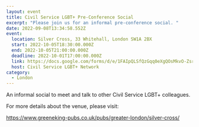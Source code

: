 ```yaml
---
layout: event
title: Civil Service LGBT+ Pre-Conference Social
excerpt: "Please join us for an informal pre-conference social. "
date: 2022-09-08T13:34:58.552Z
event:
  location: Silver Cross, 33 Whitehall, London SW1A 2BX
  start: 2022-10-05T18:30:00.000Z
  end: 2022-10-05T21:00:00.000Z
  deadline: 2022-10-01T17:00:00.000Z
  link: https://docs.google.com/forms/d/e/1FAIpQLSfQzGqq0eXgQOsMkvO-ZsrPRBO7rlITr2VnTR0Y1IaCN_ZRuA/viewform?usp=sf_link
  host: Civil Service LGBT+ Network
category:
  - London
---
```

An informal social to meet and talk to other Civil Service LGBT+ colleagues.

For more details about the venue, please visit: 

<https://www.greeneking-pubs.co.uk/pubs/greater-london/silver-cross/>